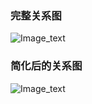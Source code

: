 ### 完整关系图

![Image_text](https://raw.githubusercontent.com/OneStepAndTwoSteps/data_mining_analysis/master/%E6%95%B0%E6%8D%AE%E5%88%86%E6%9E%90%E6%A1%88%E4%BE%8B/PageRank%E5%88%86%E6%9E%90%E5%B8%8C%E6%8B%89%E9%87%8C%E9%82%AE%E4%BB%B6/%E5%AE%8C%E6%95%B4%E5%85%B3%E7%B3%BB%E5%9B%BE.png)

### 简化后的关系图

![Image_text](https://raw.githubusercontent.com/OneStepAndTwoSteps/data_mining_analysis/master/%E6%95%B0%E6%8D%AE%E5%88%86%E6%9E%90%E6%A1%88%E4%BE%8B/PageRank%E5%88%86%E6%9E%90%E5%B8%8C%E6%8B%89%E9%87%8C%E9%82%AE%E4%BB%B6/%E7%AE%80%E5%8C%96%E5%90%8E%E7%9A%84%E5%85%B3%E7%B3%BB%E5%9B%BE.png)